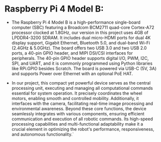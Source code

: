 # Raspberry Pi 4 Model B:

- The Raspberry Pi 4 Model B is a high-performance single-board computer (SBC) featuring a Broadcom BCM2711 quad-core Cortex-A72 processor clocked at 1.8GHz, our version in this project uses 4GB of LPDDR4-3200 SDRAM. It includes dual micro-HDMI ports for dual 4K display support, Gigabit Ethernet, Bluetooth 5.0, and dual-band Wi-Fi (2.4GHz & 5.0GHz). The board offers two USB 3.0 and two USB 2.0 ports, a 40-pin GPIO header, and MIPI DSI/CSI interfaces for peripherals. The 40-pin GPIO header supports digital I/O, PWM, I2C, SPI, and UART, and it is commonly programmed using Python libraries like RPi.GPIO besides Scratch. The board is powered via USB-C (5V, 3A) and supports Power over Ethernet with an optional PoE HAT.

- In our project, this compact yet powerful device serves as the central processing unit, executing and managing all computational commands essential for system operation. It precisely coordinates the wheel motors, enabling smooth and controlled mobility. Additionally, it interfaces with the camera, facilitating real-time image processing and environmental awareness. Beyond these core functions, the device seamlessly integrates with various components, ensuring efficient communication and execution of all robotic commands. Its high-speed processing capabilities and multi-functional adaptability make it a crucial element in optimizing the robot's performance, responsiveness, and autonomous functionality.`
